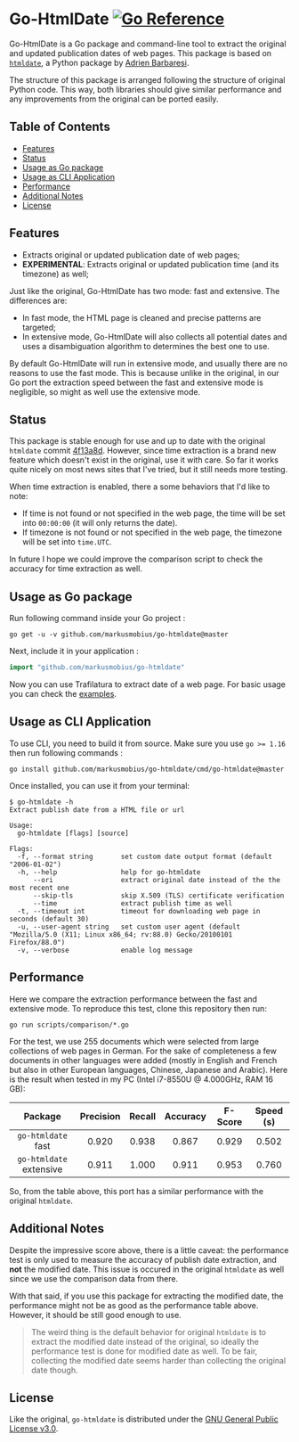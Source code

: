 # Go-HtmlDate [![Go Reference][ref-badge]][ref-link]

Go-HtmlDate is a Go package and command-line tool to extract the original and updated publication dates
of web pages. This package is based on [`htmldate`][0], a Python package by [Adrien Barbaresi][1].

The structure of this package is arranged following the structure of original Python code. This way, both
libraries should give similar performance and any improvements from the original can be ported easily.

## Table of Contents

- [Features](#features)
- [Status](#status)
- [Usage as Go package](#usage-as-go-package)
- [Usage as CLI Application](#usage-as-cli-application)
- [Performance](#performance)
- [Additional Notes](#additional-notes)
- [License](#license)

## Features

- Extracts original or updated publication date of web pages;
- **EXPERIMENTAL**: Extracts original or updated publication time (and its timezone) as well;

Just like the original, Go-HtmlDate has two mode: fast and extensive. The differences are:

- In fast mode, the HTML page is cleaned and precise patterns are targeted;
- In extensive mode, Go-HtmlDate will also collects all potential dates and uses a disambiguation
  algorithm to determines the best one to use.

By default Go-HtmlDate will run in extensive mode, and usually there are no reasons to use the fast
mode. This is because unlike in the original, in our Go port the extraction speed between the fast
and extensive mode is negligible, so might as well use the extensive mode.

## Status

This package is stable enough for use and up to date with the original `htmldate` commit [4f13a8d][2].
However, since time extraction is a brand new feature which doesn't exist in the original, use it with
care. So far it works quite nicely on most news sites that I've tried, but it still needs more testing.

When time extraction is enabled, there a some behaviors that I'd like to note:

- If time is not found or not specified in the web page, the time will be set into `00:00:00` (it will
  only returns the date).
- If timezone is not found or not specified in the web page, the timezone will be set into `time.UTC`.

In future I hope we could improve the comparison script to check the accuracy for time extraction as well.

## Usage as Go package

Run following command inside your Go project :

```
go get -u -v github.com/markusmobius/go-htmldate@master
```

Next, include it in your application :

```go
import "github.com/markusmobius/go-htmldate"
```

Now you can use Trafilatura to extract date of a web page. For basic usage you can check the
[examples](examples).

## Usage as CLI Application

To use CLI, you need to build it from source. Make sure you use `go >= 1.16` then run following commands :

```
go install github.com/markusmobius/go-htmldate/cmd/go-htmldate@master
```

Once installed, you can use it from your terminal:

```
$ go-htmldate -h
Extract publish date from a HTML file or url

Usage:
  go-htmldate [flags] [source]

Flags:
  -f, --format string       set custom date output format (default "2006-01-02")
  -h, --help                help for go-htmldate
      --ori                 extract original date instead of the the most recent one
      --skip-tls            skip X.509 (TLS) certificate verification
      --time                extract publish time as well
  -t, --timeout int         timeout for downloading web page in seconds (default 30)
  -u, --user-agent string   set custom user agent (default "Mozilla/5.0 (X11; Linux x86_64; rv:88.0) Gecko/20100101 Firefox/88.0")
  -v, --verbose             enable log message
```

## Performance

Here we compare the extraction performance between the fast and extensive mode. To reproduce this test,
clone this repository then run:

```
go run scripts/comparison/*.go
```

For the test, we use 255 documents which were selected from large collections of web pages in German.
For the sake of completeness a few documents in other languages were added (mostly in English and French
but also in other European languages, Chinese, Japanese and Arabic). Here is the result when tested in my
PC (Intel i7-8550U @ 4.000GHz, RAM 16 GB):

|         Package         | Precision | Recall | Accuracy | F-Score | Speed (s) |
| :---------------------: | :-------: | :----: | :------: | :-----: | :-------: |
|   `go-htmldate` fast    |   0.920   | 0.938  |  0.867   |  0.929  |   0.502   |
| `go-htmldate` extensive |   0.911   | 1.000  |  0.911   |  0.953  |   0.760   |

So, from the table above, this port has a similar performance with the original `htmldate`.

## Additional Notes

Despite the impressive score above, there is a little caveat: the performance test is only used to
measure the accuracy of publish date extraction, and **not** the modified date. This issue is occured in
the original `htmldate` as well since we use the comparison data from there.

With that said, if you use this package for extracting the modified date, the performance might not be
as good as the performance table above. However, it should be still good enough to use.

> The weird thing is the default behavior for original `htmldate` is to extract the modified date
> instead of the original, so ideally the performance test is done for modified date as well.
> To be fair, collecting the modified date seems harder than collecting the original date though.

## License

Like the original, `go-htmldate` is distributed under the [GNU General Public License v3.0](LICENSE).

[0]: https://github.com/adbar/htmldate
[1]: https://github.com/adbar
[2]: https://github.com/adbar/htmldate/commit/4f13a8d81da9713517c37ecf06a61f7835de7643
[3]: https://github.com/scrapinghub/dateparser
[ref-badge]: https://pkg.go.dev/badge/github.com/markusmobius/go-htmldate.svg
[ref-link]: https://pkg.go.dev/github.com/markusmobius/go-htmldate

